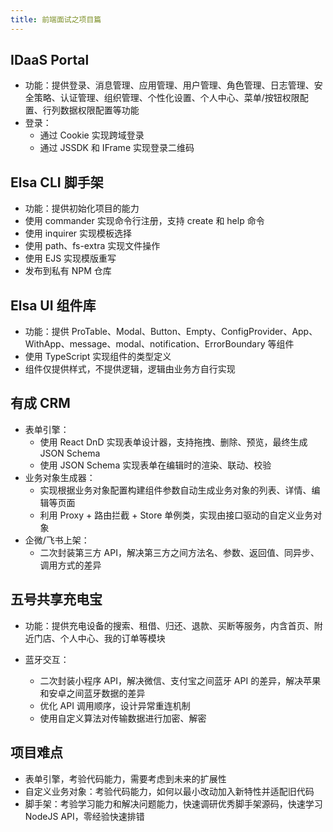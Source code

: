 ```yaml
---
title: 前端面试之项目篇
---
```


## IDaaS Portal

- 功能：提供登录、消息管理、应用管理、用户管理、角色管理、日志管理、安全策略、认证管理、组织管理、个性化设置、个人中心、菜单/按钮权限配置、行列数据权限配置等功能
- 登录：
  - 通过 Cookie 实现跨域登录
  - 通过 JSSDK 和 IFrame 实现登录二维码

## Elsa CLI 脚手架

- 功能：提供初始化项目的能力
- 使用 commander 实现命令行注册，支持 create 和 help 命令
- 使用 inquirer 实现模板选择
- 使用 path、fs-extra 实现文件操作
- 使用 EJS 实现模版重写
- 发布到私有 NPM 仓库

## Elsa UI 组件库

- 功能：提供 ProTable、Modal、Button、Empty、ConfigProvider、App、WithApp、message、modal、notification、ErrorBoundary 等组件
- 使用 TypeScript 实现组件的类型定义
- 组件仅提供样式，不提供逻辑，逻辑由业务方自行实现

## 有成 CRM

- 表单引擎：
  - 使用 React DnD 实现表单设计器，支持拖拽、删除、预览，最终生成 JSON Schema
  - 使用 JSON Schema 实现表单在编辑时的渲染、联动、校验
- 业务对象生成器：
  - 实现根据业务对象配置构建组件参数自动生成业务对象的列表、详情、编辑等页面
  - 利用 Proxy + 路由拦截 + Store 单例类，实现由接口驱动的自定义业务对象
- 企微/飞书上架：
  - 二次封装第三方 API，解决第三方之间方法名、参数、返回值、同异步、调用方式的差异

## 五号共享充电宝

- 功能：提供充电设备的搜索、租借、归还、退款、买断等服务，内含首页、附近门店、个人中心、我的订单等模块

- 蓝牙交互：
  - 二次封装小程序 API，解决微信、支付宝之间蓝牙 API 的差异，解决苹果和安卓之间蓝牙数据的差异
  - 优化 API 调用顺序，设计异常重连机制
  - 使用自定义算法对传输数据进行加密、解密

## 项目难点

- 表单引擎，考验代码能力，需要考虑到未来的扩展性
- 自定义业务对象：考验代码能力，如何以最小改动加入新特性并适配旧代码
- 脚手架：考验学习能力和解决问题能力，快速调研优秀脚手架源码，快速学习 NodeJS API，零经验快速排错
